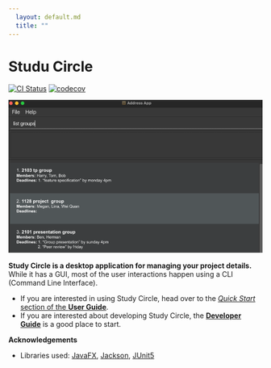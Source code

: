 ```yaml
---
  layout: default.md
  title: ""
---
```


# Studu Circle

[![CI Status](https://github.com/se-edu/addressbook-level3/workflows/Java%20CI/badge.svg)](https://github.com/se-edu/addressbook-level3/actions)
[![codecov](https://codecov.io/gh/se-edu/addressbook-level3/branch/master/graph/badge.svg)](https://codecov.io/gh/se-edu/addressbook-level3)

![Ui](images/Ui.png)

**Study Circle is a desktop application for managing your project details.** While it has a GUI, most of the user interactions happen using a CLI (Command Line Interface).

* If you are interested in using Study Circle, head over to the [_Quick Start_ section of the **User Guide**](UserGuide.html#quick-start).
* If you are interested about developing Study Circle, the [**Developer Guide**](DeveloperGuide.html) is a good place to start.


**Acknowledgements**

* Libraries used: [JavaFX](https://openjfx.io/), [Jackson](https://github.com/FasterXML/jackson), [JUnit5](https://github.com/junit-team/junit5)
